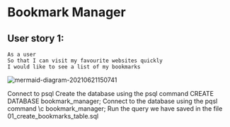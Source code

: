 # Bookmark Manager

## User story 1:

```
As a user
So that I can visit my favourite websites quickly
I would like to see a list of my bookmarks
```

![mermaid-diagram-20210621150741](https://user-images.githubusercontent.com/62373855/122777874-5c4dbc80-d2a4-11eb-8d14-f4098fe6ee9c.png)

Connect to psql
Create the database using the psql command CREATE DATABASE bookmark_manager;
Connect to the database using the pqsl command \c bookmark_manager;
Run the query we have saved in the file 01_create_bookmarks_table.sql
